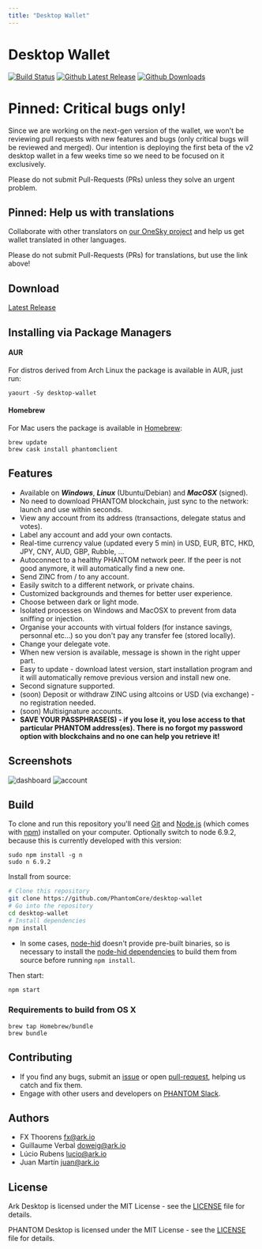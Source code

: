 ```yaml
---
title: "Desktop Wallet"
---
```


# Desktop Wallet

[![Build Status](https://travis-ci.org/Phantomchain/phantom-desktop.svg?branch=master)](https://travis-ci.org/Phantomchain/phantom-desktop)
[![Github Latest Release](https://img.shields.io/github/release/Phantomchain/phantom-desktop.svg)](https://github.com/Phantomchain/phantom-desktop/releases/latest)
[![Github Downloads](https://img.shields.io/github/downloads/Phantomchain/phantom-desktop/latest/total.svg?logo=github)](https://github.com/Phantomchain/phantom-desktop/releases/latest)

# Pinned: Critical bugs only!
Since we are working on the next-gen version of the wallet, we won't be reviewing pull requests with new features and bugs (only critical bugs will be reviewed and merged). Our intention is deploying the first beta of the v2 desktop wallet in a few weeks time so we need to be focused on it exclusively.

Please do not submit Pull-Requests (PRs) unless they solve an urgent problem.

## Pinned: Help us with translations
Collaborate with other translators on [our OneSky project](http://osjc1wl.oneskyapp.com/collaboration/project?id=95031) and help us get wallet translated in other languages.

Please do not submit Pull-Requests (PRs) for translations, but use the link above!

## Download
[Latest Release](https://github.com/PhantomCore/desktop-wallet/releases)

## Installing via Package Managers

#### AUR
For distros derived from Arch Linux the package is available in AUR, just run:

```
yaourt -Sy desktop-wallet
```

#### Homebrew
For Mac users the package is available in [Homebrew](https://brew.sh/):

```
brew update
brew cask install phantomclient
```

## Features
* Available on ***Windows***, ***Linux*** (Ubuntu/Debian) and ***MacOSX*** (signed).
* No need to download PHANTOM blockchain, just sync to the network: launch and use within seconds.
* View any account from its address (transactions, delegate status and votes).
* Label any account and add your own contacts.
* Real-time currency value (updated every 5 min) in USD, EUR, BTC, HKD, JPY, CNY, AUD, GBP, Rubble, ...
* Autoconnect to a healthy PHANTOM network peer. If the peer is not good anymore, it will automatically find a new one.
* Send ZINC from / to any account.
* Easily switch to a different network, or private chains.
* Customized backgrounds and themes for better user experience.
* Choose between dark or light mode.
* Isolated processes on Windows and MacOSX to prevent from data sniffing or injection.
* Organise your accounts with virtual folders (for instance savings, personnal etc...) so you don't pay any transfer fee (stored locally).
* Change your delegate vote.
* When new version is available, message is shown in the right upper part.
* Easy to update - download latest version, start installation program and it will automatically remove previous version and install new one.
* Second signature supported.
* (soon) Deposit or withdraw ZINC using altcoins or USD (via exchange) - no registration needed.
* (soon) Multisignature accounts.
* **SAVE YOUR PASSPHRASE(S) - if you lose it, you lose access to that particular PHANTOM address(es). There is no forgot my password option with blockchains and no one can help you retrieve it!**


## Screenshots
![dashboard](https://i.imgur.com/AVdyM16.jpg)
![account](https://i.imgur.com/DD8fx1O.jpg)

## Build

To clone and run this repository you'll need [Git](https://git-scm.com) and [Node.js](https://nodejs.org/en/download/) (which comes with [npm](http://npmjs.com)) installed on your computer. Optionally switch to node 6.9.2, because this is currently developed with this version:
```
sudo npm install -g n
sudo n 6.9.2
```

Install from source:
```bash
# Clone this repository
git clone https://github.com/PhantomCore/desktop-wallet
# Go into the repository
cd desktop-wallet
# Install dependencies
npm install
```

* In some cases, [node-hid](https://github.com/node-hid/node-hid) doesn't provide pre-built binaries, so is necessary to install the [node-hid dependencies](https://github.com/node-hid/node-hid#compiling-from-source) to build them from source before running `npm install`.

Then start:
```bash
npm start
```

### Requirements to build from OS X

```
brew tap Homebrew/bundle
brew bundle
```

## Contributing

* If you find any bugs, submit an [issue](../../issues) or open [pull-request](../../pulls), helping us catch and fix them.
* Engage with other users and developers on [PHANTOM Slack](https://phantom.org/slack/).

## Authors
- FX Thoorens <fx@ark.io>
- Guillaume Verbal <doweig@ark.io>
- Lúcio Rubens <lucio@ark.io>
- Juan Martín <juan@ark.io>

## License

Ark Desktop is licensed under the MIT License - see the [LICENSE](./LICENSE) file for details.

PHANTOM Desktop is licensed under the MIT License - see the [LICENSE](./LICENSE) file for details.
